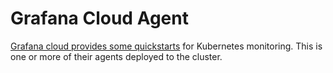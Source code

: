 # Grafana Cloud Agent

[Grafana cloud provides some quickstarts](https://grafana.com/docs/grafana-cloud/kubernetes-monitoring/agent-k8s/) for Kubernetes monitoring. This is one or more of their agents deployed to the cluster.

